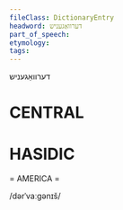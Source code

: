 ```yaml
---
fileClass: DictionaryEntry
headword: דערוואַגעניש
part_of_speech: 
etymology: 
tags: 
---
```

דערוואַגעניש

CENTRAL
========

HASIDIC
=======
= AMERICA = 

/dərˈvaːgənɪš/